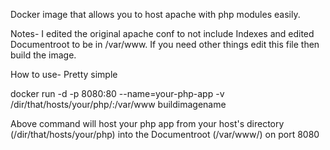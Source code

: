 Docker image that allows you to host apache with php modules easily.

Notes-
I edited the original apache conf to not include Indexes and edited Documentroot to be in /var/www. If you need other things edit this file then build the image.


How to use-
Pretty simple


docker run -d -p 8080:80 --name=your-php-app -v /dir/that/hosts/your/php/:/var/www buildimagename

Above command will host your php app from your host's directory (/dir/that/hosts/your/php) into the Documentroot (/var/www/) on port 8080
